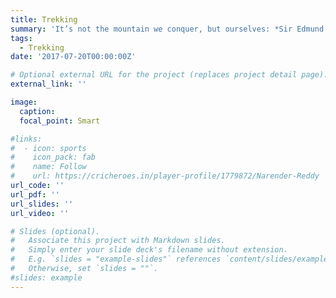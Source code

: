 ```yaml
---
title: Trekking
summary: 'It’s not the mountain we conquer, but ourselves: *Sir Edmund Hillary*' 
tags:
  - Trekking
date: '2017-07-20T00:00:00Z'

# Optional external URL for the project (replaces project detail page).
external_link: ''

image:
  caption: 
  focal_point: Smart

#links:
#  - icon: sports
#    icon_pack: fab
#    name: Follow
#    url: https://cricheroes.in/player-profile/1779872/Narender-Reddy
url_code: ''
url_pdf: ''
url_slides: ''
url_video: ''

# Slides (optional).
#   Associate this project with Markdown slides.
#   Simply enter your slide deck's filename without extension.
#   E.g. `slides = "example-slides"` references `content/slides/example-slides.md`.
#   Otherwise, set `slides = ""`.
#slides: example
---
```

